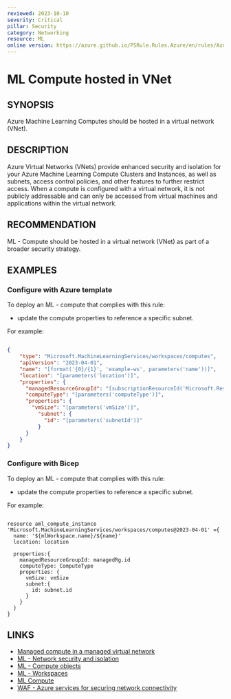 ```yaml
---
reviewed: 2023-10-10
severity: Critical
pillar: Security
category: Networking
resource: ML
online version: https://azure.github.io/PSRule.Rules.Azure/en/rules/Azure.ML.ComputeVnet/
---
```


# ML Compute hosted in VNet

## SYNOPSIS

Azure Machine Learning Computes should be hosted in a virtual network (VNet).

## DESCRIPTION

Azure Virtual Networks (VNets) provide enhanced security and isolation for your Azure Machine Learning Compute Clusters and Instances, as well as subnets, access control policies, and other features to further restrict access. When a compute is configured with a virtual network, it is not publicly addressable and can only be accessed from virtual machines and applications within the virtual network.

## RECOMMENDATION

ML - Compute should be hosted in a virtual network (VNet) as part of a broader security strategy. 

## EXAMPLES

### Configure with Azure template

To deploy an ML - compute that complies with this rule:

- update the compute properties to reference a specific subnet.

For example:

```json

{
    "type": "Microsoft.MachineLearningServices/workspaces/computes",
    "apiVersion": "2023-04-01",
    "name": "[format('{0}/{1}', 'example-ws', parameters('name'))]",
    "location": "[parameters('location')]",
    "properties": {
      "managedResourceGroupId": "[subscriptionResourceId('Microsoft.Resources/resourceGroups', 'example-rg')]",
      "computeType": "[parameters('computeType')]",
      "properties": {
        "vmSize": "[parameters('vmSize')]",
          "subnet": {
            "id": "[parameters('subnetId')]"
          }
      }
    }
}

```

### Configure with Bicep

To deploy an ML - compute that complies with this rule:

- update the compute properties to reference a specific subnet.

For example:

```bicep

resource aml_compute_instance 'Microsoft.MachineLearningServices/workspaces/computes@2023-04-01' ={
  name: '${mlWorkspace.name}/${name}'
  location: location

  properties:{
    managedResourceGroupId: managedRg.id
    computeType: ComputeType
    properties: {
      vmSize: vmSize 
      subnet:{
        id: subnet.id
      }
    }
  }
}
```


## LINKS

- [Managed compute in a managed virtual network](https://learn.microsoft.com/azure/machine-learning/how-to-managed-network-compute?view=azureml-api-2&tabs=azure-cli)
- [ML - Network security and isolation](https://learn.microsoft.com/azure/machine-learning/concept-enterprise-security?view=azureml-api-2#network-security-and-isolation)
- [ML - Compute objects](https://learn.microsoft.com/azure/templates/microsoft.machinelearningservices/workspaces/computes?pivots=deployment-language-bicep#resource-format)
- [ML - Workspaces](https://learn.microsoft.com/azure/templates/microsoft.machinelearningservices/2023-04-01/workspaces?pivots=deployment-language-bicep)
- [ML Compute](https://learn.microsoft.com/azure/machine-learning/azure-machine-learning-glossary?view=azureml-api-2#compute)
- [WAF - Azure services for securing network connectivity](https://learn.microsoft.com/azure/well-architected/security/design-network-connectivity)

